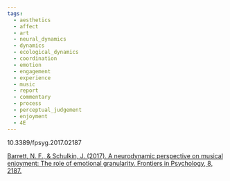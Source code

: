 ```yaml
---
tags:
  - aesthetics
  - affect
  - art
  - neural_dynamics
  - dynamics
  - ecological_dynamics
  - coordination
  - emotion
  - engagement
  - experience
  - music
  - report
  - commentary
  - process
  - perceptual_judgement
  - enjoyment
  - 4E
---
```

10.3389/fpsyg.2017.02187

[Barrett, N. F., & Schulkin, J. (2017). A neurodynamic perspective on musical enjoyment: The role of emotional granularity. Frontiers in Psychology, 8, 2187.](https://www.frontiersin.org/journals/psychology/articles/10.3389/fpsyg.2017.02187/full)